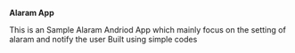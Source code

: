 **Alaram App**

This is an Sample Alaram Andriod App which mainly focus on the setting of alaram and notify the user
Built using simple codes
